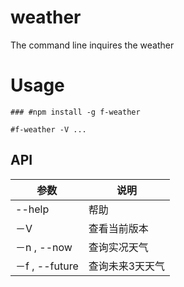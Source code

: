 # weather
The command line inquires the weather

# Usage
```
### #npm install -g f-weather

#f-weather -V ...
```
## API
| 参数 | 说明 |
| ---- | ---- |
| --help | 帮助 |
| －V | 查看当前版本 |
| －n , --now | 查询实况天气 |
| －f , --future | 查询未来3天天气 |
